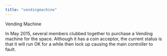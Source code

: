 ```yaml
---
title: "vendingmachine"
---
```

Vending Machine

In May 2015, several members clubbed together to purchase a Vending machine for the space. Although it has a coin acceptor, the current status is that it will run OK for a while then lock up causing the main controller to fault.
